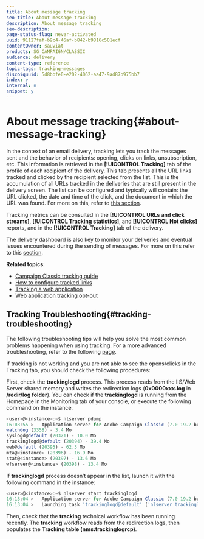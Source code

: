 ```yaml
---
title: About message tracking
seo-title: About message tracking
description: About message tracking
seo-description: 
page-status-flag: never-activated
uuid: 91127faf-b9c4-46af-b842-b9816c501ecf
contentOwner: sauviat
products: SG_CAMPAIGN/CLASSIC
audience: delivery
content-type: reference
topic-tags: tracking-messages
discoiquuid: 5d8bbfe0-e202-4062-aa47-9ad87b975bb7
index: y
internal: n
snippet: y
---
```


# About message tracking{#about-message-tracking}

In the context of an email delivery, tracking lets you track the messages sent and the behavior of recipients: opening, clicks on links, unsubscription, etc. This information is retrieved in the **[!UICONTROL Tracking]** tab of the profile of each recipient of the delivery. This tab presents all the URL links tracked and clicked by the recipient selected from the list. This is the accumulation of all URLs tracked in the deliveries that are still present in the delivery screen. The list can be configured and typically will contain: the URL clicked, the date and time of the click, and the document in which the URL was found. For more on this, refer to [this section](../../platform/using/editing-a-profile.md#tracking-tab).

Tracking metrics can be consulted in the **[!UICONTROL URLs and click streams]**, **[!UICONTROL Tracking statistics]**, and **[!UICONTROL Hot clicks]** reports, and in the **[!UICONTROL Tracking]** tab of the delivery.

The delivery dashboard is also key to monitor your deliveries and eventual issues encountered during the sending of messages. For more on this refer to this [section](../../delivery/using/monitoring-a-delivery.md).

**Related topics**:

* [Campaign Classic tracking guide](https://helpx.adobe.com/campaign/kb/acc-tracking.html)
* [How to configure tracked links](../../delivery/using/how-to-configure-tracked-links.md)
* [Tracking a web application](../../web/using/tracking-a-web-application.md)
* [Web application tracking opt-out](../../web/using/web-application-tracking-opt-out.md)

## Tracking Troubleshooting{#tracking-troubleshooting}

The following troubleshooting tips will help you solve the most common problems happening when using tracking. For a more advanced troubleshooting, refer to the following [page](https://helpx.adobe.com/campaign/kb/classic-tracking-troubleshooting.html).

If tracking is not working and you are not able to see the opens/clicks in the Tracking tab, you should check the following procedures:

First, check the **trackinglogd** process. This process reads from the IIS/Web Server shared memory and writes the redirection logs (**0x0000xxx.log** in **/redir/log folder**).
You can check if the **trackinglogd** is running from the Homepage in the Monitoring tab of your console, or execute the following command on the instance.

``` javascript
<user>@<instance>:~$ nlserver pdump
16:08:55 >   Application server for Adobe Campaign Classic (7.0 19.2 build 9069@4a05ee3d089) of 06/27/2019
watchdog (3358) - 3.4 Mo
syslogd@default (20321) - 10.0 Mo
trackinglogd@default (20394) - 39.4 Mo
web@default (20395) - 62.3 Mo
mta@<instance> (20396) - 16.9 Mo
stat@<instance> (20397) - 13.6 Mo
wfserver@<instance> (20398) - 13.4 Mo
```

If **trackinglogd** process doesn’t appear in the list, launch it with the following command in the instance:

``` javascript
<user>@<instance>:~$ nlserver start trackinglogd
16:13:04 >   Application server for Adobe Campaign Classic (7.0 19.2 build 9069@4a05ee3d089) of 06/27/2019
16:13:04 >   Launching task 'trackinglogd@default' ('nlserver trackinglogd -tracefile:trackinglogd@default -instance:default -detach') in a new process
```

Then, check that the **tracking** technical workflow has been running recently.
The **tracking** workflow reads from the redirection logs, then populates the **Tracking table (nms:trackinglogrcp)**.
